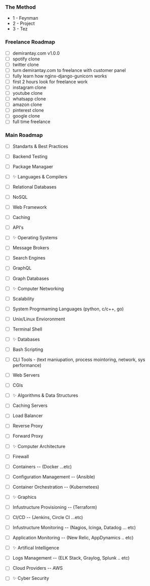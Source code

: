 ### The Method

- 1 - Feynman
- 2 - Project
- 3 - Tez

### Freelance Roadmap

- [ ] demirantay.com v1.0.0
- [ ] spotify clone
- [ ] twitter clone
- [ ] turn demirantay.com to freelance with customer panel
- [ ] fully learn how nginx-django-gunicorn works
- [ ] first 2 hours look for freelance work
- [ ] instagram clone
- [ ] youtube clone
- [ ] whatsapp clone
- [ ] amazon clone
- [ ] pinterest clone
- [ ] google clone
- [ ] full time freelance

### Main Roadmap

- [ ] Standarts & Best Practices
- [ ] Backend Testing
- [ ] Package Managaer
- [ ] ✨ Languages & Compilers
- [ ] Relational Databases
- [ ] NoSQL
- [ ] Web Framework
- [ ] Caching
- [ ] API's
- [ ] ✨ Operating Systems
- [ ] Message Brokers
- [ ] Search Engines
- [ ] GraphQL
- [ ] Graph Databases
- [ ] ✨ Computer Networking
- [ ] Scalability
- [ ] System Progrmaming Languages (python, c/c++, go)
- [ ] Unix/Linux Envioronment
- [ ] Terminal Shell
- [ ] ✨ Databases
- [ ] Bash Scripting
- [ ] CLI Tools - (text maniupation, process mointoring, network, sys performance)
- [ ] Web Servers
- [ ] CGIs
- [ ] ✨ Algorithms & Data Structures
- [ ] Caching Servers
- [ ] Load Balancer
- [ ] Reverse Proxy
- [ ] Forward Proxy
- [ ] ✨ Computer Architecture
- [ ] Firewall
- [ ] Containers -- (Docker ...etc)
- [ ] Configuration Management -- (Ansible)
- [ ] Container Orchestration -- (Kubernetees)
- [ ] ✨ Graphics
- [ ] Infustructure Provisioning -- (Terraform)
- [ ] CI/CD -- (Jenkins, Circle CI ...etc)
- [ ] Infustructure Monitoring -- (Nagios, Icinga, Datadog ... etc)
- [ ] Application Monitoring -- (New Relic, AppDynamics .. etc)
- [ ] ✨ Artifical Intelligence
- [ ] Logs Management -- (ELK Stack, Graylog, Splunk .. etc)
- [ ] Cloud Providers -- AWS
- [ ] ✨ Cyber Security

